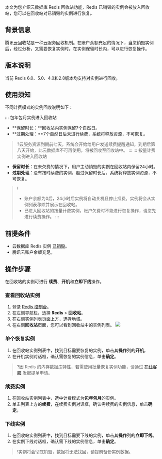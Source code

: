 本文为您介绍云数据库 Redis 回收站功能，Redis 已销毁的实例会被放入回收站，您可以在回收站对已销毁的实例进行恢复。

## 背景信息
腾讯云回收站是一种云服务回收机制。在账户余额充足的情况下，当您销毁实例后，经过分析，又需要恢复实例时，在实例保留时长内，可以进行恢复操作。

## 版本说明
当前 Redis 6.0、5.0、4.0和2.8版本均支持对实例进行回收。

## 使用须知
不同计费模式的实例回收说明如下：

<dx-tabs>
::: 包年包月实例进入回收站

- **保留时长：**回收站内实例保留7个自然日。
- **过期处理：**7个自然日后未进行续费，系统将释放资源，不可恢复。

>?云服务资源到期前七天，系统会开始给用户发送续费提醒通知，到期后第八天开始，此云数据库不可再使用，将被回收至回收站中。
::: 
::: 按量计费实例进入回收站

- **保留时长**：在未欠费的情况下，用户主动销毁的实例在回收站内保留24小时。
- **过期处理**：没有按时续费的实例，超过保留时长后，系统将释放实例资源，不可恢复。

>! 
>- 账户余额为0后，24小时后实例将自动关机且停止扣费，实例将会从实例列表移除并展示在回收站。
>- 已进入回收站的按量计费实例，账户欠费时不能进行恢复操作，请您先进行续费操作。
:::
</dx-tabs>

## 前提条件
- 云数据库 Redis 实例 [已销毁](https://cloud.tencent.com/document/product/239/30898)。
- 腾讯云账户余额充足。

## 操作步骤
在回收站的实例可进行 **续费**、**开机**和**立即下线**操作。

### 查看回收站实例
1. 登录 [Redis 控制台](https://console.cloud.tencent.com/redis)。
2. 在左侧导航栏，选择 **Redis** > **回收站**。
3. 在右侧实例列表页面上方，选择地域。
4. 在右侧**回收站**页面，您可以看到回收站中的实例列表。
	 ![](https://qcloudimg.tencent-cloud.cn/raw/2e49137e2e369e12fcf7fbae083b8e02.png)

### 单个恢复实例
1. 在回收站实例列表中，找到目标需要恢复的实例，单击其**操作**列的**开机**。
2. 在开机实例对话框，确认需恢复的实例信息，单击**确定**。
>?因 Redis 的内存数据库特性，若需使用批量恢复实例功能，请通过 [在线客服](https://cloud.tencent.com/online-service?from=sales&source=PRESALE) 发起提单申请。

### 续费实例
1. 在回收站实例列表中，选中计费模式为**包年包月**的实例。
2. 单击列表上方的**续费**，在续费实例对话框，确认需续费的实例信息，单击**确定**。

### 下线实例
1. 在回收站实例列表中，找到目标需要下线的实例，单击其**操作**列的**立即下线**。
2. 在实例下线对话框，确认需下线的实例信息，单击**确定**。
> !实例将会彻底销毁，数据将无法找回，请提前备份实例数据。

